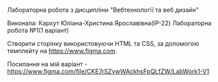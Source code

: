 Лабораторна робота з дисципліни "Вебтехнології та веб дизайн"

Виконала: Кархут Юліана-Христина Ярославівна(ІР-22) Лабораторна робота №1(1 варіант)

Створити сторінку використовуючи HTML та CSS, за допомогою темплейту на https://www.figma.com.

Посилання на мій варіант - https://www.figma.com/file/CKE7rSZvwWAckhsFpQLfZW/LabWork1-V1
